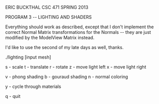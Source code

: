 ERIC BUCKTHAL
CSC 471 SPRING 2013

PROGRAM 3 -- LIGHTING AND SHADERS

Everything should work as described, except that I don't implement the correct Normal Matrix transformations for the Normals -- they are just modified by the ModelView Matrix instead.

I'd like to use the second of my late days as well, thanks.

./lighting [input mesh]

s - scale
t - translate
r - rotate
z - move light left
x - move light right

v - phong shading
b - gouraud shading
n - normal coloring

y - cycle through materials

q - quit
